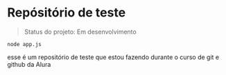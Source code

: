 <h1>Repósitório de teste</h1>

> Status do projeto: Em desenvolvimento

```
node app.js
```

<p>esse é um repositório de teste que estou fazendo durante o curso de git e github da <a src="https://www.alura.com.br">Alura</a></p>